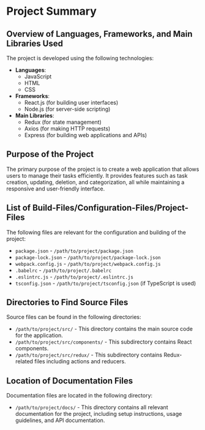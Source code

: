 # Project Summary

## Overview of Languages, Frameworks, and Main Libraries Used
The project is developed using the following technologies:
- **Languages**: 
  - JavaScript
  - HTML
  - CSS
- **Frameworks**: 
  - React.js (for building user interfaces)
  - Node.js (for server-side scripting)
- **Main Libraries**: 
  - Redux (for state management)
  - Axios (for making HTTP requests)
  - Express (for building web applications and APIs)

## Purpose of the Project
The primary purpose of the project is to create a web application that allows users to manage their tasks efficiently. It provides features such as task creation, updating, deletion, and categorization, all while maintaining a responsive and user-friendly interface.

## List of Build-Files/Configuration-Files/Project-Files
The following files are relevant for the configuration and building of the project:
- `package.json` - `/path/to/project/package.json`
- `package-lock.json` - `/path/to/project/package-lock.json`
- `webpack.config.js` - `/path/to/project/webpack.config.js`
- `.babelrc` - `/path/to/project/.babelrc`
- `.eslintrc.js` - `/path/to/project/.eslintrc.js`
- `tsconfig.json` - `/path/to/project/tsconfig.json` (if TypeScript is used)

## Directories to Find Source Files
Source files can be found in the following directories:
- `/path/to/project/src/` - This directory contains the main source code for the application.
- `/path/to/project/src/components/` - This subdirectory contains React components.
- `/path/to/project/src/redux/` - This subdirectory contains Redux-related files including actions and reducers.

## Location of Documentation Files
Documentation files are located in the following directory:
- `/path/to/project/docs/` - This directory contains all relevant documentation for the project, including setup instructions, usage guidelines, and API documentation.